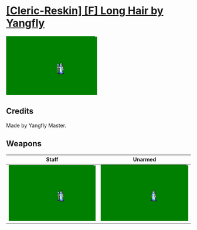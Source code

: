 # [\[Cleric-Reskin\] \[F\] Long Hair by Yangfly](./)
 

<img src="./7.%20Staff/Staff_000.png" alt="[Cleric-Reskin] [F] Long Hair by Yangfly standing" />

## Credits

Made by Yangfly Master.

## Weapons
 

|Staff |Unarmed |
|  :---: | :---: |
| <img alt="Staff animation" src="./7.%20Staff/Staff.gif" /> | <img alt="Unarmed animation" src="./8.%20Unarmed/Unarmed.gif" /> |
